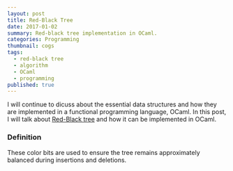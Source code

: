 ```yaml
---
layout: post
title: Red-Black Tree
date: 2017-01-02
summary: Red-black tree implementation in OCaml.
categories: Programming
thumbnail: cogs
tags:
  - red-black tree
  - algorithm
  - OCaml
  - programming
published: true
---
```


I will continue to dicuss about the essential data structures and how they are implemented in a functional programming language, OCaml. In this post, I will talk about [Red-Black tree][1] and how it can be implemented in OCaml.

### Definition

These color bits are used to ensure the tree remains approximately balanced during insertions and deletions. 

[1]: https://en.wikipedia.org/wiki/Red–black_tree